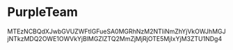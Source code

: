 # PurpleTeam

MTEzNCBQdXJwbGVUZWFtIGFueSA0MGRhNzM2NTliNmZhYjVkOWJhMGJjNTkzMDQ2OWE1OWVkYjBlMGZlZTQ2MmZjMjRjOTE5MjIxYjM3ZTU1NDg4
